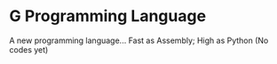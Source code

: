 # G Programming Language

A new programming language... Fast as Assembly; High as Python (No codes yet)
